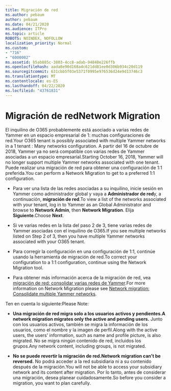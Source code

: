 ```yaml
---
title: Migración de red
ms.author: pebaum
author: pebaum
ms.date: 04/21/2020
ms.audience: ITPro
ms.topic: article
ROBOTS: NOINDEX, NOFOLLOW
localization_priority: Normal
ms.custom:
- "716"
- "6000002"
ms.assetid: b5ab885c-3803-4cc8-adab-94848e226ffb
ms.openlocfilehash: aada8e90d168a4c621dd81ee8d306b934c20d119
ms.sourcegitcommit: 631cbb5f03e5371f0995e976536d24e9d13746c3
ms.translationtype: MT
ms.contentlocale: es-ES
ms.lasthandoff: 04/22/2020
ms.locfileid: "43761831"
---
```

# <a name="network-migration"></a><span data-ttu-id="18aa6-102">Migración de red</span><span class="sxs-lookup"><span data-stu-id="18aa6-102">Network Migration</span></span>

<span data-ttu-id="18aa6-103">El inquilino de O365 probablemente está asociado a varias redes de Yammer en un espacio empresarial de 1: muchas configuraciones de red.</span><span class="sxs-lookup"><span data-stu-id="18aa6-103">Your O365 tenant is possibly associated with multiple Yammer networks in a 1 tenant : Many networks configuration.</span></span> <span data-ttu-id="18aa6-104">A partir del 16 de octubre de 2018, Yammer ya no será compatible con varias redes de Yammer asociadas a un espacio empresarial.</span><span class="sxs-lookup"><span data-stu-id="18aa6-104">Starting October 16, 2018, Yammer will no longer support multiple Yammer networks associated with one tenant.</span></span> <span data-ttu-id="18aa6-105">Puede realizar una migración de red para obtener una configuración de 1:1 preferida.</span><span class="sxs-lookup"><span data-stu-id="18aa6-105">You can perform a Network Migration to get to a preferred 1:1 configuration.</span></span>
  
- <span data-ttu-id="18aa6-106">Para ver una lista de las redes asociadas a su inquilino, inicie sesión en Yammer como administrador global y vaya a **Administrador de red**y, a continuación, **migración de red**.</span><span class="sxs-lookup"><span data-stu-id="18aa6-106">To view a list of the networks associated with your tenant, log in to Yammer as an Global Administrator and browse to **Network Admin**, then **Network Migration**.</span></span> <span data-ttu-id="18aa6-107">Elija **Siguiente**.</span><span class="sxs-lookup"><span data-stu-id="18aa6-107">Choose **Next**.</span></span>

- <span data-ttu-id="18aa6-108">Si ve varias redes en la lista del paso 2 de 3, tiene varias redes de Yammer asociadas con el inquilino de O365.</span><span class="sxs-lookup"><span data-stu-id="18aa6-108">If you see multiple networks listed on Step 2 of 3, then you have multiple Yammer networks associated with your O365 tenant.</span></span>

- <span data-ttu-id="18aa6-109">Para corregir la configuración en una configuración de 1:1, continúe usando la herramienta de migración de red.</span><span class="sxs-lookup"><span data-stu-id="18aa6-109">To correct your configuration to a 1:1 configuration, continue using the Network Migration tool.</span></span>

- <span data-ttu-id="18aa6-110">Para obtener más información acerca de la migración de red, vea [migración de red: consolidar varias redes de Yammer](https://docs.microsoft.com/yammer/configure-your-yammer-network/consolidate-multiple-yammer-networks).</span><span class="sxs-lookup"><span data-stu-id="18aa6-110">For more information on Network Migration please see [Network migration: Consolidate multiple Yammer networks](https://docs.microsoft.com/yammer/configure-your-yammer-network/consolidate-multiple-yammer-networks).</span></span>

<span data-ttu-id="18aa6-111">Ten en cuenta lo siguiente:</span><span class="sxs-lookup"><span data-stu-id="18aa6-111">Please Note:</span></span>
  
- <span data-ttu-id="18aa6-112">**Una migración de red migra solo a los usuarios activos y pendientes.**</span><span class="sxs-lookup"><span data-stu-id="18aa6-112">**A network migration migrates only the active and pending users.**</span></span> <span data-ttu-id="18aa6-113">Junto con los usuarios activos, también se migra la información de los usuarios, como el nombre y la imagen de perfil.</span><span class="sxs-lookup"><span data-stu-id="18aa6-113">Along with the active users, the users' information, such as name and profile picture, is also migrated.</span></span> <span data-ttu-id="18aa6-114">No se migra ningún contenido de red, incluidos los grupos.</span><span class="sxs-lookup"><span data-stu-id="18aa6-114">Any network content, including groups, is not migrated.</span></span>

- <span data-ttu-id="18aa6-115">**No se puede revertir la migración de red.**</span><span class="sxs-lookup"><span data-stu-id="18aa6-115">**Network migration can't be reversed.**</span></span> <span data-ttu-id="18aa6-116">No podrá acceder a la red subsidiaria ni a su contenido después de la migración.</span><span class="sxs-lookup"><span data-stu-id="18aa6-116">You will not be able to access your subsidiary network and its content after migration.</span></span> <span data-ttu-id="18aa6-117">Por lo tanto, antes de considerar una migración, desea planear cuidadosamente.</span><span class="sxs-lookup"><span data-stu-id="18aa6-117">So before you consider a migration, you want to plan carefully.</span></span>
